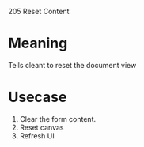 205 Reset Content

# Meaning
Tells cleant to reset the document view

# Usecase
1. Clear the form content.
2. Reset canvas
3. Refresh UI